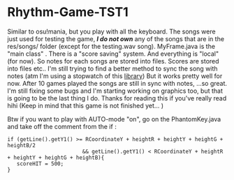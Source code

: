 # Rhythm-Game-TST1

Similar to osu!mania, but you play with all the keyboard. The songs were just used for testing the game, ***I do not own*** any of the songs
that are in the res/songs/ folder (except for the testing.wav song). MyFrame.java is the "main class" . There is a "score saving" system. And
everything is "local" (for now). So notes for each songs are stored into files. Scores are stored into files etc.. I'm still trying to find a
better method to sync the song with notes (atm I'm using a stopwatch of this [library](http://commons.apache.org/proper/commons-lang/download_lang.cgi))
But it works pretty well for now. After 10 games played the songs are still in sync with notes, ...so great. I'm still fixing some bugs and I'm starting working on graphics too, but that is going to be the last thing I do. Thanks for reading this if you've really read hihi (Keep in mind that this game is not finished yet...  )


Btw if you want to play with AUTO-mode "on", go on the PhantomKey.java and take off the comment from the if : 
```
if (getLine().getY1() >= RCoordinateY + heightR + heightY + heightG + heightB/2
                        && getLine().getY1() < RCoordinateY + heightR + heightY + heightG + heightB){
   scoreHIT = 500; 
}
```
